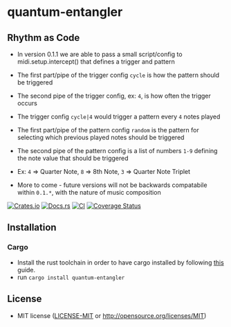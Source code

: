 # quantum-entangler

## Rhythm as Code
* In version 0.1.1 we are able to pass a small script/config to midi.setup.intercept() that defines a trigger and pattern

* The first part/pipe of the trigger config `cycle` is how the pattern should be triggered
* The second pipe of the trigger config, ex: `4`, is how often the trigger occurs
* The trigger config `cycle|4` would trigger a pattern every `4` notes played

* The first part/pipe of the pattern config `random` is the pattern for selecting which previous played notes should be triggered
* The second pipe of the pattern config is a list of numbers `1-9` defining the note value that should be triggered
* Ex: `4` => Quarter Note, `8` => 8th Note, `3` => Quarter Note Triplet

* More to come - future versions will not be backwards compatabile within `0.1.*`, with the nature of music composition

[![Crates.io](https://img.shields.io/crates/v/quantum-entangler.svg)](https://crates.io/crates/quantum-entangler)
[![Docs.rs](https://docs.rs/quantum-entangler/badge.svg)](https://docs.rs/quantum-entangler)
[![CI](https://github.com/damongroove/quantum-entangler/workflows/CI/badge.svg)](https://github.com/damongroove/quantum-entangler/actions)
[![Coverage Status](https://coveralls.io/repos/github/damongroove/quantum-entangler/badge.svg?branch=main)](https://coveralls.io/github/damongroove/quantum-entangler?branch=main)

## Installation

### Cargo

* Install the rust toolchain in order to have cargo installed by following
  [this](https://www.rust-lang.org/tools/install) guide.
* run `cargo install quantum-entangler`

## License
 * MIT license
   ([LICENSE-MIT](LICENSE-MIT) or http://opensource.org/licenses/MIT)

